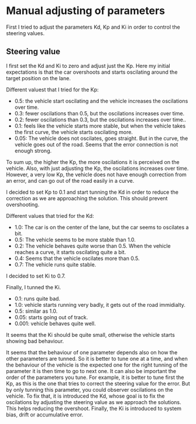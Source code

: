 # Manual adjusting of parameters

First I tried to adjust the parameters Kd, Kp and Ki in order to control the steering values.

## Steering value

I first set the Kd and Ki to zero and adjust just the Kp. Here my initial expectations is that the car overshoots and starts oscilating around the target position on the lane.

Different valuest that I tried for the Kp:
* 0.5: the vehicle start oscilating and the vehicle increases the oscilations over time.
* 0.3: fewer oscilations than 0.5, but the oscilations increases over time.
* 0.2: fewer oscilations than 0.3, but the oscilations increases over time..
* 0.1: feels like the vehicle starts more stable, but when the vehicle takes the first curve, the vehicle starts oscilating more.
* 0.05: The vehicle does not oscilates, goes straight. But in the curve, the vehicle goes out of the road. Seems that the error connection is not enough strong.

To sum up, the higher the Kp, the more oscilations it is perceived on the vehicle. Also, with just adjusting the Kp, the oscilations increases over time. However, a very low Kp, the vehicle does not have enough correction from an error, and can go out of the road easily in a curve.

I decided to set Kp to 0.1 and start tunning the Kd in order to reduce the correction as we are approaching the solution. This should prevent overshooting.

Different values that tried for the Kd:
* 1.0: The car is on the center of the lane, but the car seems to oscilates a bit.
* 0.5: The vehicle seems to be more stable than 1.0.
* 0.2: The vehicle behaves quite worse than 0.5. When the vehicle reaches a curve, it starts oscilating quite a bit.
* 0.4: Seems that the vehicle oscilates more than 0.5.
* 0.7: The vehicle runs quite stable.

I decided to set Ki to 0.7.

Finally, I tunned the Ki.

* 0.1: runs quite bad.
* 1.0: vehicle starts running very badly, it gets out of the road immidialty.
* 0.5: similar as 1.0.
* 0.05: starts going out of track.
* 0.001: vehicle behaves quite well.

It seems that the Ki should be quite small, otherwise the vehicle starts showing bad behaviour.

It seems that the behaviour of one parameter depends also on how the other parameters are tunned. So it is better to tune one at a time, and when the behaviour of the vehicle is the expected one for the right tunning of the parameter it is then time to go to next one. It can also be important the order of the parameters you tune. For example, it is better to tune first the Kp, as this is the one that tries to correct the steering value for the error. But by only tunning this parameter, you could observer oscilations on the vehicle. To fix that, it is introduced the Kd, whose goal is to fix the oscilations by adjusting the steering value as we approach the solutions. This helps reducing the overshoot. Finally, the Ki is introduced to system bias, drift or accumulative error.  

